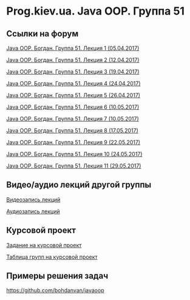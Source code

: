 Prog.kiev.ua. Java OOP. Группа 51
===

## Cсылки на форум

[Java OOP. Богдан. Группа 51. Лекция 1 (05.04.2017)](https://prog.kiev.ua/forum/index.php/topic,2868.0.html)

[Java OOP. Богдан. Группа 51. Лекция 2 (12.04.2017)](https://prog.kiev.ua/forum/index.php/topic,2874.0.html)

[Java OOP. Богдан. Группа 51. Лекция 3 (19.04.2017)](https://prog.kiev.ua/forum/index.php/topic,2881.0.html)

[Java OOP. Богдан. Группа 51. Лекция 4 (24.04.2017)](https://prog.kiev.ua/forum/index.php/topic,2891.0.html)

[Java OOP. Богдан. Группа 51. Лекция 5 (26.04.2017)](https://prog.kiev.ua/forum/index.php/topic,2894.0.html)

[Java OOP. Богдан. Группа 51. Лекция 6 (10.05.2017)](https://prog.kiev.ua/forum/index.php/topic,2906.0.html)

[Java OOP. Богдан. Группа 51. Лекция 7 (10.05.2017)](https://prog.kiev.ua/forum/index.php/topic,2916.0.html)

[Java OOP. Богдан. Группа 51. Лекция 8 (17.05.2017)](https://prog.kiev.ua/forum/index.php/topic,2920.0.html)

[Java OOP. Богдан. Группа 51. Лекция 9 (22.05.2017)](https://prog.kiev.ua/forum/index.php/topic,2929.0.html)

[Java OOP. Богдан. Группа 51. Лекция 10 (24.05.2017)](https://prog.kiev.ua/forum/index.php/topic,2933.0.html)

[Java OOP. Богдан. Группа 51. Лекция 11 (29.05.2017)](https://prog.kiev.ua/forum/index.php/topic,2943.0.html)

## Видео/аудио лекций другой группы

[Видеозапись лекций](https://mega.nz/#F!fI9ACBqB)

[Аудиозапись лекций](https://mega.nz/#F!iIUhgL5T)

## Курсовой проект

[Задание на курсовой проект](https://docs.google.com/document/d/1BD_RtdtKI4MZylI_UGOGdE8_d2CZTZnfVCWwirvSVbU/edit)

[Таблица групп на курсовой проект](https://docs.google.com/spreadsheets/d/1LCZhfHJWhvkexANX-eBt5XD4UkeVV76puk6KrjnL43E/edit)

## Примеры решения задач

https://github.com/bohdanvan/javaoop
